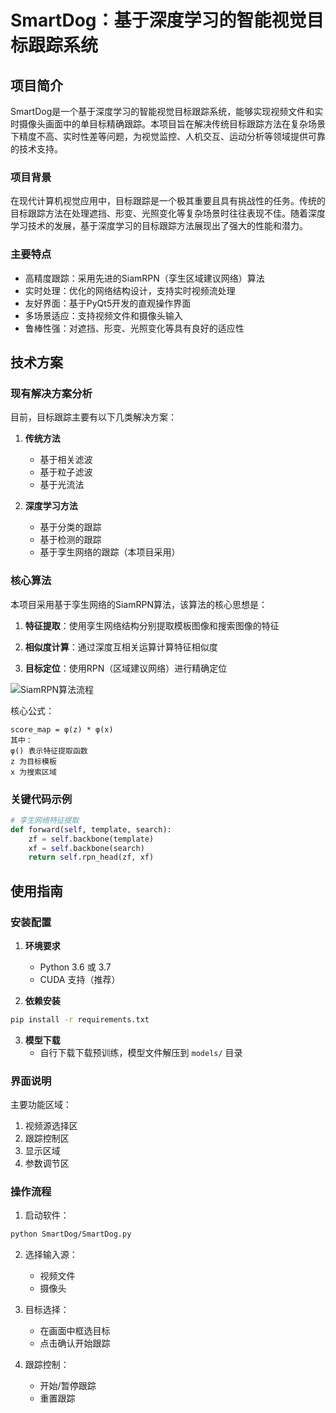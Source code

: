 # SmartDog：基于深度学习的智能视觉目标跟踪系统

## 项目简介

SmartDog是一个基于深度学习的智能视觉目标跟踪系统，能够实现视频文件和实时摄像头画面中的单目标精确跟踪。本项目旨在解决传统目标跟踪方法在复杂场景下精度不高、实时性差等问题，为视觉监控、人机交互、运动分析等领域提供可靠的技术支持。

### 项目背景

在现代计算机视觉应用中，目标跟踪是一个极其重要且具有挑战性的任务。传统的目标跟踪方法在处理遮挡、形变、光照变化等复杂场景时往往表现不佳。随着深度学习技术的发展，基于深度学习的目标跟踪方法展现出了强大的性能和潜力。

### 主要特点

- 高精度跟踪：采用先进的SiamRPN（孪生区域建议网络）算法
- 实时处理：优化的网络结构设计，支持实时视频流处理
- 友好界面：基于PyQt5开发的直观操作界面
- 多场景适应：支持视频文件和摄像头输入
- 鲁棒性强：对遮挡、形变、光照变化等具有良好的适应性

## 技术方案

### 现有解决方案分析

目前，目标跟踪主要有以下几类解决方案：

1. **传统方法**
   - 基于相关滤波
   - 基于粒子滤波
   - 基于光流法
   
2. **深度学习方法**
   - 基于分类的跟踪
   - 基于检测的跟踪
   - 基于孪生网络的跟踪（本项目采用）

### 核心算法

本项目采用基于孪生网络的SiamRPN算法，该算法的核心思想是：

1. **特征提取**：使用孪生网络结构分别提取模板图像和搜索图像的特征

2. **相似度计算**：通过深度互相关运算计算特征相似度

3. **目标定位**：使用RPN（区域建议网络）进行精确定位

![SiamRPN算法流程](./source/siamrpn_flow.png)

核心公式：
```
score_map = φ(z) * φ(x)
其中：
φ() 表示特征提取函数
z 为目标模板
x 为搜索区域
```

### 关键代码示例

```python
# 孪生网络特征提取
def forward(self, template, search):
    zf = self.backbone(template)
    xf = self.backbone(search)
    return self.rpn_head(zf, xf)
```

## 使用指南

### 安装配置

1. **环境要求**
   - Python 3.6 或 3.7
   - CUDA 支持（推荐）

2. **依赖安装**
```bash
pip install -r requirements.txt
```

3. **模型下载**
   - 自行下载下载预训练，模型文件解压到 `models/` 目录

### 界面说明


主要功能区域：
1. 视频源选择区
2. 跟踪控制区
3. 显示区域
4. 参数调节区

### 操作流程

1. 启动软件：
```bash
python SmartDog/SmartDog.py
```

2. 选择输入源：
   - 视频文件
   - 摄像头

3. 目标选择：
   - 在画面中框选目标
   - 点击确认开始跟踪

4. 跟踪控制：
   - 开始/暂停跟踪
   - 重置跟踪


